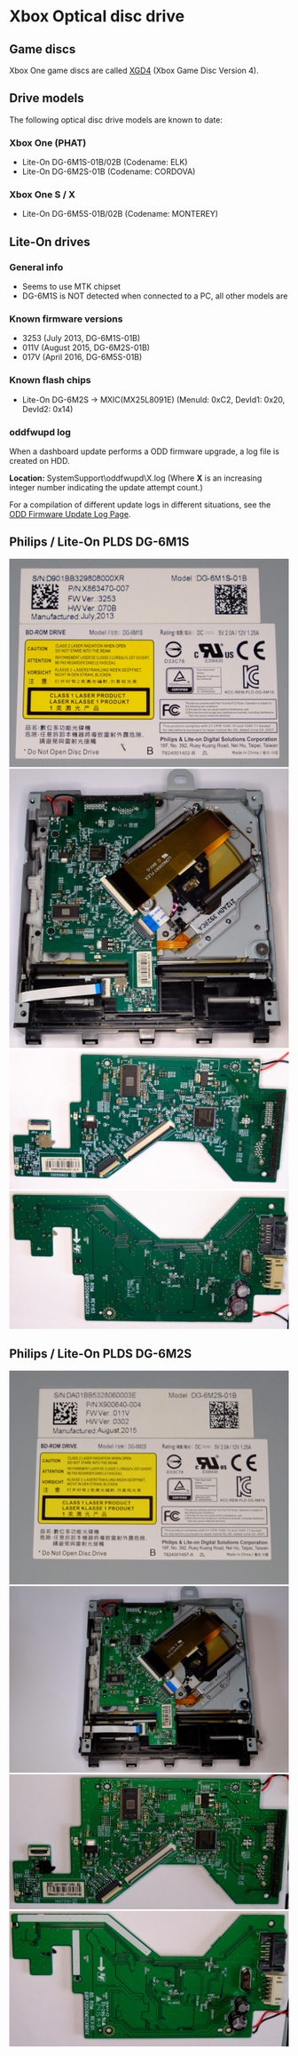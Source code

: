 <!-- TITLE: Optical Disc Drive -->
<!-- SUBTITLE: Info about the optical disc drives used -->

# Xbox Optical disc drive
## Game discs

Xbox One game discs are called [XGD4](../games/xbox-game-disc.md) (Xbox Game Disc Version 4).

## Drive models

The following optical disc drive models are known to date:

### Xbox One (PHAT)

  - Lite-On DG-6M1S-01B/02B (Codename: ELK)
  - Lite-On DG-6M2S-01B (Codename: CORDOVA)

### Xbox One S / X

  - Lite-On DG-6M5S-01B/02B (Codename: MONTEREY)

## Lite-On drives

### General info

  - Seems to use MTK chipset
  - DG-6M1S is NOT detected when connected to a PC, all other models are

### Known firmware versions

  - 3253 (July 2013, DG-6M1S-01B)
  - 011V (August 2015, DG-6M2S-01B)
  - 017V (April 2016, DG-6M5S-01B)

### Known flash chips

  - Lite-On DG-6M2S -\> MXIC(MX25L8091E) (MenuId: 0xC2, DevId1: 0x20,
    DevId2: 0x14)

### oddfwupd log

When a dashboard update performs a ODD firmware upgrade, a log file is
created on HDD.

**Location:** SystemSupport\\oddfwupd\\X.log (Where **X** is an increasing integer number indicating the update attempt count.)

For a compilation of different update logs in different situations, see the [ODD Firmware Update Log Page](odd-firmware-update-log.md).

## Philips / Lite-On PLDS DG-6M1S

![PLDS DG6M1S label](../_files/optical-disc-drive/plds_dg6m1s_label.JPG)
![PLDS DG6M1S pcb mounted](../_files/optical-disc-drive/plds_dg6m1s_pcb_mounted.JPG)
![PLDS DG6M1S pcb front](../_files/optical-disc-drive/plds_dg6m1s_pcb_front.JPG)
![PLDS DG6M1S pcb back](../_files/optical-disc-drive/plds_dg6m1s_pcb_back.JPG)

## Philips / Lite-On PLDS DG-6M2S

![PLDS DG6M2S label](../_files/optical-disc-drive/plds_dg6m2s_label.JPG)
![PLDS DG6M2S pcb mounted](../_files/optical-disc-drive/plds_dg6m2s_pcb_mounted.JPG)
![PLDS DG6M2S pcb front](../_files/optical-disc-drive/plds_dg6m2s_pcb_front.JPG)
![PLDS DG6M2S pcb back](../_files/optical-disc-drive/plds_dg6m2s_pcb_back.JPG)
